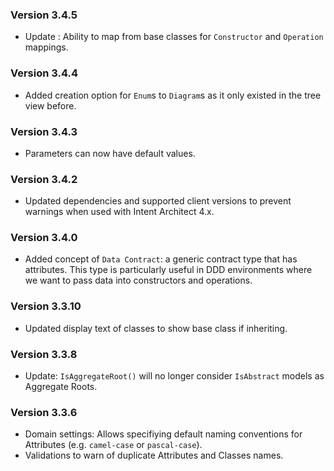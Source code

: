 ﻿### Version 3.4.5

- Update : Ability to map from base classes for `Constructor` and `Operation` mappings.

### Version 3.4.4

- Added creation option for `Enum`s to `Diagram`s as it only existed in the tree view before.

### Version 3.4.3

- Parameters can now have default values.

### Version 3.4.2

- Updated dependencies and supported client versions to prevent warnings when used with Intent Architect 4.x.

### Version 3.4.0

- Added concept of `Data Contract`: a generic contract type that has attributes. This type is particularly useful in DDD environments where we want to pass data into constructors and operations.

### Version 3.3.10

- Updated display text of classes to show base class if inheriting.

### Version 3.3.8

- Update: `IsAggregateRoot()` will no longer consider `IsAbstract` models as Aggregate Roots. 

### Version 3.3.6

 - Domain settings: Allows specifiying default naming conventions for Attributes (e.g. `camel-case` or `pascal-case`).
 - Validations to warn of duplicate Attributes and Classes names.